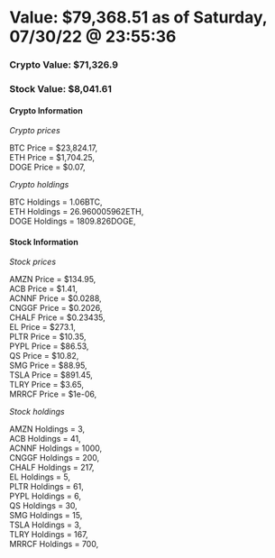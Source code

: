 # Value: $79,368.51 as of Saturday, 07/30/22 @ 23:55:36 

### Crypto Value: $71,326.9

### Stock Value: $8,041.61

#### Crypto Information 
*Crypto prices* 

BTC Price = $23,824.17,  
ETH Price = $1,704.25,  
DOGE Price = $0.07,  


*Crypto holdings* 

BTC Holdings = 1.06BTC,  
ETH Holdings = 26.960005962ETH,  
DOGE Holdings = 1809.826DOGE,  


#### Stock Information 

*Stock prices* 

AMZN Price = $134.95,  
ACB Price = $1.41,  
ACNNF Price = $0.0288,  
CNGGF Price = $0.2026,  
CHALF Price = $0.23435,  
EL Price = $273.1,  
PLTR Price = $10.35,  
PYPL Price = $86.53,  
QS Price = $10.82,  
SMG Price = $88.95,  
TSLA Price = $891.45,  
TLRY Price = $3.65,  
MRRCF Price = $1e-06,  


*Stock holdings* 

AMZN Holdings = 3,  
ACB Holdings = 41,  
ACNNF Holdings = 1000,  
CNGGF Holdings = 200,  
CHALF Holdings = 217,  
EL Holdings = 5,  
PLTR Holdings = 61,  
PYPL Holdings = 6,  
QS Holdings = 30,  
SMG Holdings = 15,  
TSLA Holdings = 3,  
TLRY Holdings = 167,  
MRRCF Holdings = 700,  


